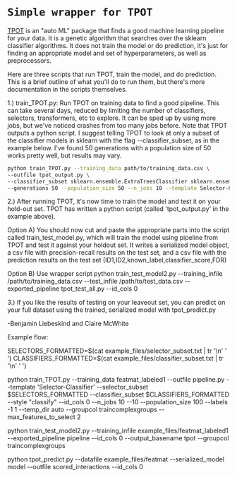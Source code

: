 # `Simple wrapper for TPOT`

[TPOT](https://epistasislab.github.io/tpot/ "TPOT homepage") is an "auto ML" package that finds 
a good machine learning pipeline for your data. It is a genetic algorithm that searches
over the sklearn classifier algorithms. It does not train the model or do prediction, it's just
for finding an appropriate model and set of hyperparameters, as well as preprocessors.

Here are three scripts that run TPOT, train the model, and do prediction. This is a brief outline
of what you'll do to run them, but there's more documentation in the scripts themselves.

1.) train_TPOT.py: Run TPOT on training data to find a good pipeline. This can take several days, reduced by limiting the number of classifiers, selectors, transformers, etc to explore. 
It can be sped up by using more jobs, but we've noticed crashes from too many jobs before. Note that TPOT outputs a python 
script. I suggest telling TPOT to look at only a subset of the classifier models in sklearn with 
the flag --classifier_subset, as in the example below. I've found 50 generations with a population 
size of 50 works pretty well, but results may vary.

```bash
python train_TPOT.py --training_data path/to/training_data.csv \
--outfile tpot_output.py \
--classifier_subset sklearn.ensemble.ExtraTreesClassifier sklearn.ensemble.RandomForestClassifier \
--generations 50 --population_size 50 --n_jobs 10 --template Selector-Classifier
```

2.) After running TPOT, it's now time to train the model and test it on your hold-out set. TPOT has
written a python script (called 'tpot_output.py' in the example above).

 Option A) You should now cut and paste the appropriate parts into the script called train_test_model.py, which will train the model using
pipeline from TPOT and test it against your holdout set. It writes a serialized model object, a 
csv file with precision-recall results on the test set, and a csv file with the prediction results
on the test set (ID1,ID2,known_label,classifier_score,FDR)

  Option B) Use wrapper script python train_test_model2.py --training_infile /path/to/training_data.csv --test_infile /path/to/test_data.csv --exported_pipeline tpot_test_all.py --id_cols 0


3.) If you like the results of testing on your leaveout set, you can predict on your full dataset 
using the trained, serialized model with tpot_predict.py


-Benjamin Liebeskind and Claire McWhite

Example flow:

SELECTORS_FORMATTED=\$(cat example_files/selector_subset.txt | tr '\n' ' ')
CLASSIFIERS_FORMATTED=\$(cat example_files/classifier_subset.txt | tr '\n' ' ')
  

python train_TPOT.py --training_data featmat_labeled1 --outfile pipeline.py --template 'Selector-Classifier' --selector_subset $SELECTORS_FORMATTED --classifier_subset $CLASSIFIERS_FORMATTED --style "classify" --id_cols 0 --n_jobs 10 --10 --population_size 100 --labels -1 1 --temp_dir auto --groupcol traincomplexgroups --max_features_to_select 2


python train_test_model2.py --training_infile example_files/featmat_labeled1 --exported_pipeline pipeline --id_cols 0 --output_basename tpot --groupcol traincomplexgroups


python tpot_predict.py --datafile example_files/featmat --serialized_model model --outfile scored_interactions --id_cols 0


